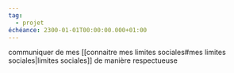 ```yaml
---
tag:
  - projet
échéance: 2300-01-01T00:00:00.000+01:00
---
```

communiquer de mes [[connaitre mes limites sociales#mes limites sociales|limites sociales]] de manière respectueuse 